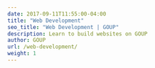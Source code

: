 ```yaml
---
date: 2017-09-11T11:55:00-04:00
title: "Web Development"
seo_title: "Web Development | GOUP"
description: Learn to build websites on GOUP
author: GOUP
url: /web-development/
weight: 1
---
```

